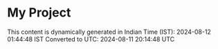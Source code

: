 # My Project

This content is dynamically generated in Indian Time (IST): 2024-08-12 01:44:48 IST
Converted to UTC: 2024-08-11 20:14:48 UTC
